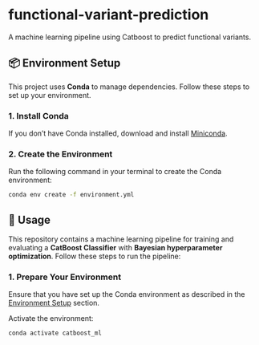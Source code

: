# functional-variant-prediction
A machine learning pipeline using Catboost to predict functional variants.

## 📦 Environment Setup

This project uses **Conda** to manage dependencies. Follow these steps to set up your environment.

###  1. Install Conda
If you don’t have Conda installed, download and install [Miniconda](https://docs.conda.io/en/latest/miniconda.html).

###  2. Create the Environment
Run the following command in your terminal to create the Conda environment:

```sh
conda env create -f environment.yml
```
## 🚀 Usage

This repository contains a machine learning pipeline for training and evaluating a **CatBoost Classifier** with **Bayesian hyperparameter optimization**. Follow these steps to run the pipeline:

###  1. Prepare Your Environment
Ensure that you have set up the Conda environment as described in the [Environment Setup](#-environment-setup) section.

Activate the environment:
```sh
conda activate catboost_ml
```

